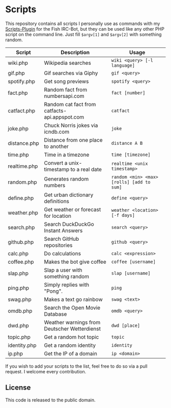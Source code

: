 # Scripts

This repository contains all scripts I personally use as commands with my [Scripts-Plugin](https://github.com/nkreer/Fish-Scripts) for the Fish IRC-Bot, but they can be used like any other PHP script on the command line. Just fill `$argv[1]` and `$argv[2]` with something random.

| Script | Description | Usage |
|--------------|-----------------------------------------------|-------------------------------------------|
| wiki.php | Wikipedia searches | `wiki <query> [-l language]` |
| gif.php | Gif searches via Giphy | `gif <query>` |
| spotify.php | Get song previews | `spotify <query>` |
| fact.php | Random fact from numbersapi.com | `fact [number]` |
| catfact.php | Random cat fact from catfacts-api.appspot.com | `catfact` |
| joke.php | Chuck Norris jokes via icndb.com | `joke` |
| distance.php | Distance from one place to another | `distance A B` |
| time.php | Time in a timezone | `time [timezone]` |
| realtime.php | Convert a unix-timestamp to a real date | `realtime <unix timestamp>` |
| random.php | Generates random numbers | `random <min> <max> [rolls] [add to sum]` |
| define.php | Get urban dictionary definitions | `define <query>` |
| weather.php | Get weather or forecast for location | `weather <location> [-f days]` |
| search.php | Search DuckDuckGo Instant Answers | `search <query>` |
| github.php | Search GitHub repositories | `github <query>` |
| calc.php | Do calculations | `calc <expression>` |
| coffee.php | Makes the bot give coffee | `coffee [username]` |
| slap.php | Slap a user with something random | `slap [username]` |
| ping.php | Simply replies with "Pong". | `ping` |
| swag.php | Makes a text go rainbow | `swag <text>` |
| omdb.php | Search the Open Movie Database | `omdb <query>` |
| dwd.php | Weather warnings from Deutscher Wetterdienst | `dwd [place]` |
| topic.php | Get a random hot topic | `topic` |
| identity.php | Get a random identity | `identity` |
| ip.php | Get the IP of a domain | `ip <domain>` |

If you wish to add your scripts to the list, feel free to do so via a pull request. I welcome every contribution.

## License

This code is released to the public domain.